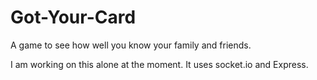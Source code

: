 # Got-Your-Card
A game to see how well you know your family and friends.

I am working on this alone at the moment. It uses socket.io and Express.
